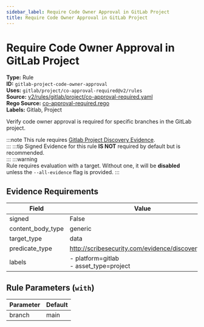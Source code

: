 ```yaml
---
sidebar_label: Require Code Owner Approval in GitLab Project
title: Require Code Owner Approval in GitLab Project
---  
```

# Require Code Owner Approval in GitLab Project  
**Type:** Rule  
**ID:** `gitlab-project-code-owner-approval`  
**Uses:** `gitlab/project/co-approval-required@v2/rules`  
**Source:** [v2/rules/gitlab/project/co-approval-required.yaml](https://github.com/scribe-public/sample-policies/blob/main/v2/rules/gitlab/project/co-approval-required.yaml)  
**Rego Source:** [co-approval-required.rego](https://github.com/scribe-public/sample-policies/blob/main/v2/rules/gitlab/project/co-approval-required.rego)  
**Labels:** Gitlab, Project  

Verify code owner approval is required for specific branches in the GitLab project.

:::note 
This rule requires [Gitlab Project Discovery Evidence](https://scribe-security.netlify.app/docs/platforms/discover#gitlab-discovery).  
::: 
:::tip 
Signed Evidence for this rule **IS NOT** required by default but is recommended.  
::: 
:::warning  
Rule requires evaluation with a target. Without one, it will be **disabled** unless the `--all-evidence` flag is provided.
::: 

## Evidence Requirements  
| Field | Value |
|-------|-------|
| signed | False |
| content_body_type | generic |
| target_type | data |
| predicate_type | http://scribesecurity.com/evidence/discovery/v0.1 |
| labels | - platform=gitlab<br/>- asset_type=project |

## Rule Parameters (`with`)  
| Parameter | Default |
|-----------|---------|
| branch | main |

